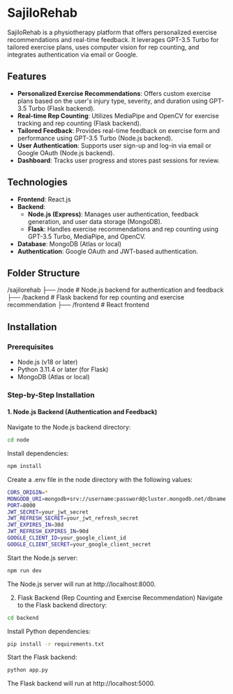 # SajiloRehab

SajiloRehab is a physiotherapy platform that offers personalized exercise recommendations and real-time feedback. It leverages GPT-3.5 Turbo for tailored exercise plans, uses computer vision for rep counting, and integrates authentication via email or Google.

## Features

- **Personalized Exercise Recommendations**: Offers custom exercise plans based on the user's injury type, severity, and duration using GPT-3.5 Turbo (Flask backend).
- **Real-time Rep Counting**: Utilizes MediaPipe and OpenCV for exercise tracking and rep counting (Flask backend).
- **Tailored Feedback**: Provides real-time feedback on exercise form and performance using GPT-3.5 Turbo (Node.js backend).
- **User Authentication**: Supports user sign-up and log-in via email or Google OAuth (Node.js backend).
- **Dashboard**: Tracks user progress and stores past sessions for review.

## Technologies

- **Frontend**: React.js
- **Backend**:
  - **Node.js (Express)**: Manages user authentication, feedback generation, and user data storage (MongoDB).
  - **Flask**: Handles exercise recommendations and rep counting using GPT-3.5 Turbo, MediaPipe, and OpenCV.
- **Database**: MongoDB (Atlas or local)
- **Authentication**: Google OAuth and JWT-based authentication.

## Folder Structure

/sajilorehab
 ├── /node # Node.js backend for authentication and feedback 
 ├── /backend # Flask backend for rep counting and exercise recommendation 
 ├── /frontend # React frontend


## Installation

### Prerequisites

- Node.js (v18 or later)
- Python 3.11.4 or later (for Flask)
- MongoDB (Atlas or local)

### Step-by-Step Installation

#### 1. Node.js Backend (Authentication and Feedback)

Navigate to the Node.js backend directory:

```bash
cd node

```
Install dependencies:
```bash
npm install
```
Create a .env file in the node directory with the following values:
```bash
CORS_ORIGIN=*
MONGODB_URI=mongodb+srv://username:password@cluster.mongodb.net/dbname
PORT=8000
JWT_SECRET=your_jwt_secret
JWT_REFRESH_SECRET=your_jwt_refresh_secret
JWT_EXPIRES_IN=30d
JWT_REFRESH_EXPIRES_IN=90d
GOOGLE_CLIENT_ID=your_google_client_id
GOOGLE_CLIENT_SECRET=your_google_client_secret

```

Start the Node.js server:
```bash
npm run dev
```

The Node.js server will run at http://localhost:8000.

2. Flask Backend (Rep Counting and Exercise Recommendation)
Navigate to the Flask backend directory:
```bash
cd backend
```
Install Python dependencies:
```bash
pip install -r requirements.txt
```
Start the Flask backend:

```bash
python app.py
```

The Flask backend will run at http://localhost:5000.
